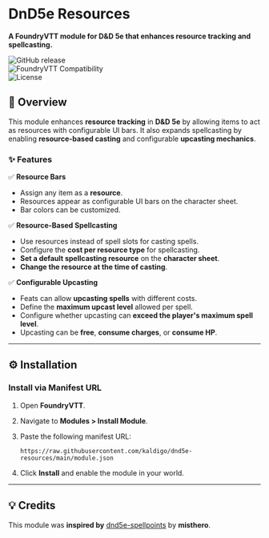 # DnD5e Resources  

**A FoundryVTT module for D&D 5e that enhances resource tracking and spellcasting.**  

![GitHub release](https://img.shields.io/github/v/release/kaldigo/dnd5e-resources?style=flat-square)  
![FoundryVTT Compatibility](https://img.shields.io/badge/FoundryVTT-Compatibility-blue?style=flat-square)  
![License](https://img.shields.io/github/license/kaldigo/dnd5e-resources?style=flat-square)  

## 📜 Overview  

This module enhances **resource tracking** in **D&D 5e** by allowing items to act as resources with configurable UI bars. It also expands spellcasting by enabling **resource-based casting** and configurable **upcasting mechanics**.  

### ✨ Features  

✅ **Resource Bars**  
- Assign any item as a **resource**.  
- Resources appear as configurable UI bars on the character sheet.  
- Bar colors can be customized.  

✅ **Resource-Based Spellcasting**  
- Use resources instead of spell slots for casting spells.  
- Configure the **cost per resource type** for spellcasting.  
- **Set a default spellcasting resource** on the **character sheet**.  
- **Change the resource at the time of casting**.  

✅ **Configurable Upcasting**  
- Feats can allow **upcasting spells** with different costs.  
- Define the **maximum upcast level** allowed per spell.  
- Configure whether upcasting can **exceed the player's maximum spell level**.  
- Upcasting can be **free**, **consume charges**, or **consume HP**.  

---

## ⚙️ Installation  

### Install via Manifest URL  

1. Open **FoundryVTT**.  
2. Navigate to **Modules > Install Module**.  
3. Paste the following manifest URL:  

   ```plaintext
   https://raw.githubusercontent.com/kaldigo/dnd5e-resources/main/module.json
   ```

4. Click **Install** and enable the module in your world.  

---

## 💡 Credits

This module was **inspired by** [dnd5e-spellpoints](https://github.com/misthero/dnd5e-spellpoints) by **misthero**.